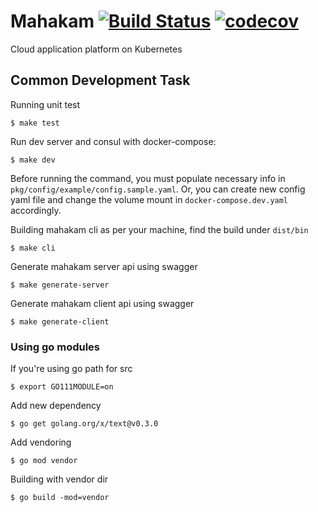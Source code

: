 # Mahakam [![Build Status](https://circleci.com/gh/mahakamcloud/mahakam.svg?style=shield)](https://circleci.com/gh/mahakamcloud/mahakam) [![codecov](https://codecov.io/gh/mahakamcloud/mahakam/branch/master/graph/badge.svg)](https://codecov.io/gh/mahakamcloud/mahakam)
Cloud application platform on Kubernetes

## Common Development Task

Running unit test
```
$ make test
```

Run dev server and consul with docker-compose:
```
$ make dev
```
Before running the command, you must populate necessary info in `pkg/config/example/config.sample.yaml`. Or, you can create new config yaml file and change the volume mount in `docker-compose.dev.yaml` accordingly.

Building mahakam cli as per your machine, find the build under `dist/bin`
```
$ make cli
```

Generate mahakam server api using swagger
```
$ make generate-server
```

Generate mahakam client api using swagger
```
$ make generate-client
```

### Using go modules

If you're using go path for src

```
$ export GO111MODULE=on
```

Add new dependency

```
$ go get golang.org/x/text@v0.3.0
```

Add vendoring

```
$ go mod vendor
```

Building with vendor dir

```
$ go build -mod=vendor
```
